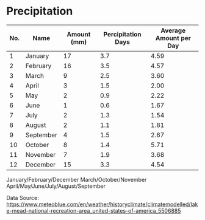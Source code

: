 # Precipitation 

| No.  | Name      | Amount (mm) | Percipitation Days | Average Amount per Day |
| ---- | --------- | ----------- | ------------------ | ---------------------- |
| 1    | January   | 17          | 3.7                | 4.59                   |
| 2    | February  | 16          | 3.5                | 4.57                   |
| 3    | March     | 9           | 2.5                | 3.60                   |
| 4    | April     | 3           | 1.5                | 2.00                   |
| 5    | May       | 2           | 0.9                | 2.22                   |
| 6    | June      | 1           | 0.6                | 1.67                   |
| 7    | July      | 2           | 1.3                | 1.54                   |
| 8    | August    | 2           | 1.1                | 1.81                   |
| 9    | September | 4           | 1.5                | 2.67                   |
| 10   | October   | 8           | 1.4                | 5.71                   |
| 11   | November  | 7           | 1.9                | 3.68                   |
| 12   | December  | 15          | 3.3                | 4.54                   |

January/February/December    March/October/November   April/May/June/July/August/September

Data Source: https://www.meteoblue.com/en/weather/historyclimate/climatemodelled/lake-mead-national-recreation-area_united-states-of-america_5506885